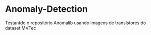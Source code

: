# Anomaly-Detection
Testantdo o repositório Anomalib usando imagens de transístores do dataset MVTec

